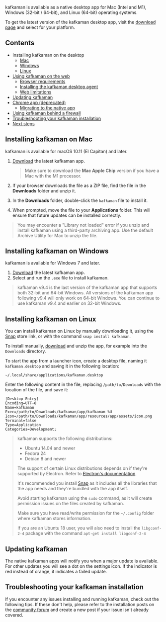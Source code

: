 kafkaman is available as a native desktop app for Mac (Intel and M1), Windows (32-bit / 64-bit), and Linux (64-bit) operating systems.

To get the latest version of the kafkaman desktop app, visit the [download page](https://github.com/kafkaman-lab/kafkaman-app) and select for your platform.

## Contents

* Installing kafkaman on the desktop
    * [Mac](#installing-kafkaman-on-mac)
    * [Windows](#installing-kafkaman-on-windows)
    * [Linux](#installing-kafkaman-on-linux)
* [Using kafkaman on the web](#using-kafkaman-on-the-web)
    * [Browser requirements](#browser-requirements)
    * [Installing the kafkaman desktop agent](#installing-the-kafkaman-desktop-agent)
    * [Web limitations](#web-limitations)
* [Updating kafkaman](#updating-kafkaman)
* [Chrome app (deprecated)](#kafkaman-chrome-app-deprecated)
    * [Migrating to the native app](#migrating-to-the-native-app)
* [Using kafkaman behind a firewall](#using-kafkaman-behind-a-firewall)
* [Troubleshooting your kafkaman installation](#troubleshooting-your-kafkaman-installation)
* [Next steps](#next-steps)

## Installing kafkaman on Mac

kafkaman is available for macOS 10.11 (El Capitan) and later.

1. [Download](https://github.com/kafkaman-lab/kafkaman-app) the latest kafkaman app.

    > Make sure to download the **Mac Apple Chip** version if you have a Mac with the M1 processor.

1. If your browser downloads the file as a ZIP file, find the file in the **Downloads** folder and unzip it.
1. In the **Downloads** folder, double-click the `kafkaman` file to install it.
1. When prompted, move the file to your __Applications__ folder. This will ensure that future updates can be installed correctly.

> You may encounter a "Library not loaded" error if you unzip and install kafkaman using a third-party archiving app. Use the default Archive Utility for Mac to unzip the file.

## Installing kafkaman on Windows

kafkaman is available for Windows 7 and later.

1. [Download](https://github.com/kafkaman-lab/kafkaman-app) the latest kafkaman app.
1. Select and run the `.exe` file to install kafkaman.

> kafkaman v9.4 is the last version of the kafkaman app that supports both 32-bit and 64-bit Windows. All versions of the kafkaman app following v9.4 will only work on 64-bit Windows. You can continue to use kafkaman v9.4 and earlier on 32-bit Windows.

## Installing kafkaman on Linux

You can install kafkaman on Linux by manually downloading it, using the [Snap](https://snapcraft.io/kafkaman) store link, or with the command `snap install kafkaman`.

To install manually, [download](https://github.com/kafkaman-lab/kafkaman-app) and unzip the app, for example into the `Downloads` directory.

To start the app from a launcher icon, create a desktop file, naming it `kafkaman.desktop` and saving it in the following location:

```shell
~/.local/share/applications/kafkaman.desktop
```

Enter the following content in the file, replacing `/path/to/Downloads` with the location of the file, and save it:

```shell
[Desktop Entry]
Encoding=UTF-8
Name=kafkaman
Exec=/path/to/Downloads/kafkaman/app/kafkaman %U
Icon=/path/to/Downloads/kafkaman/app/resources/app/assets/icon.png
Terminal=false
Type=Application
Categories=Development;
```

> kafkaman supports the following distributions:
>
> * Ubuntu 14.04 and newer
> * Fedora 24
> * Debian 8 and newer
>
> The support of certain Linux distributions depends on if they're supported by Electron. Refer to [Electron's documentation](https://www.electronjs.org/docs/tutorial/support#linux).
>
> It's recommended you install [Snap](https://snapcraft.io/kafkaman) as it includes all the libraries that the app needs and they're bundled with the app itself.
>
> Avoid starting kafkaman using the `sudo` command, as it will create permission issues on the files created by kafkaman.
>
> Make sure you have read/write permission for the `~/.config` folder where kafkaman stores information.
>
> If you are an Ubuntu 18 user, you will also need to install the `libgconf-2-4` package with the command `apt-get install libgconf-2-4`

## Updating kafkaman

The native kafkaman apps will notify you when a major update is available. For other updates you will see a dot on the settings icon. If the indicator is red instead of orange, it indicates a failed update.


## Troubleshooting your kafkaman installation

If you encounter any issues installing and running kafkaman, check out the following tips. If these don't help, please refer to the installation posts on the [community forum](https://github.com/kafkaman-lab/kafkaman-app) and create a new post if your issue isn't already covered.
